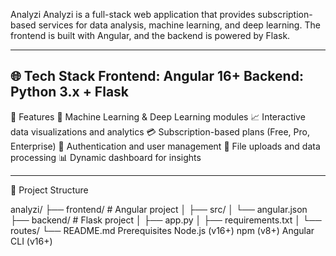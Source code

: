 Analyzi
Analyzi is a full-stack web application that provides subscription-based services for data analysis, machine learning, and deep learning. The frontend is built with Angular, and the backend is powered by Flask.

---

🌐 Tech Stack
Frontend: Angular 16+
Backend: Python 3.x + Flask
---

🚀 Features
🧠 Machine Learning & Deep Learning modules
📈 Interactive data visualizations and analytics
💳 Subscription-based plans (Free, Pro, Enterprise)
🔐 Authentication and user management
📁 File uploads and data processing
📊 Dynamic dashboard for insights

---

📁 Project Structure
 
analyzi/
├── frontend/ # Angular project
│ ├── src/
│ └── angular.json
├── backend/ # Flask project
│ ├── app.py
│ ├── requirements.txt
│ └── routes/
└── README.md
Prerequisites
Node.js (v16+)
npm (v8+)
Angular CLI (v16+)
